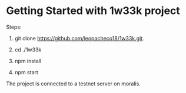 # Getting Started with 1w33k project

Steps:

1. git clone https://github.com/leopacheco18/1w33k.git.

2. cd ./1w33k

3. npm install

4. npm start

The project is connected to a testnet server on moralis.
